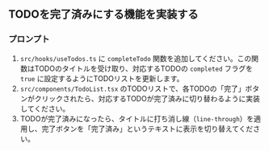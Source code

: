 ## TODOを完了済みにする機能を実装する

### プロンプト

1.  `src/hooks/useTodos.ts` に `completeTodo` 関数を追加してください。この関数はTODOのタイトルを受け取り、対応するTODOの `completed` フラグを `true` に設定するようにTODOリストを更新します。
2.  `src/components/TodoList.tsx` のTODOリストで、各TODOの「完了」ボタンがクリックされたら、対応するTODOが完了済みに切り替わるように実装してください。
3.  TODOが完了済みになったら、タイトルに打ち消し線（`line-through`）を適用し、完了ボタンを「完了済み」というテキストに表示を切り替えてください。 